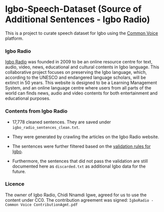 # Igbo-Speech-Dataset (Source of Additional Sentences - Igbo Radio)
This is a project to curate speech dataset for Igbo using the [Common Voice](https://commonvoice.mozilla.org/ig) platform.

### Igbo Radio
[Igbo Radio](https://igboradio.com/) was founded in 2009 to be an online resource centre for text, audio, video, news, educational and cultural contents in Igbo language. This collaborative project focuses on preserving the Igbo language, which, according to the UNESCO and endangered language scholars, will be extinct in 50 years. This website is designed to be a Learning Management System, and an online language centre where users from all parts of the world can finds news, audio and video contents for both entertainment and educational purposes.

### Contents from Igbo Radio

- 17,778 cleaned sentences. They are saved under `igbo_radio_sentences_clean.txt`.

- They were generated by crawling the articles on the Igbo Radio website.

- The sentences were further filtered based on the [validation rules for Igbo](https://github.com/common-voice/sentence-collector/blob/main/server/lib/validation/languages/ig.js).

- Furthermore, the sentences that did not pass the validation are still documented here as `discarded.txt` as additional Igbo data for the future.

### Licence

The owner of Igbo Radio, Chidi Nnamdi Igwe, agreed for us to use the content under CC0. The contribution agreement was signed: `IgboRadio - Common Voice ContributionAgmt.pdf`